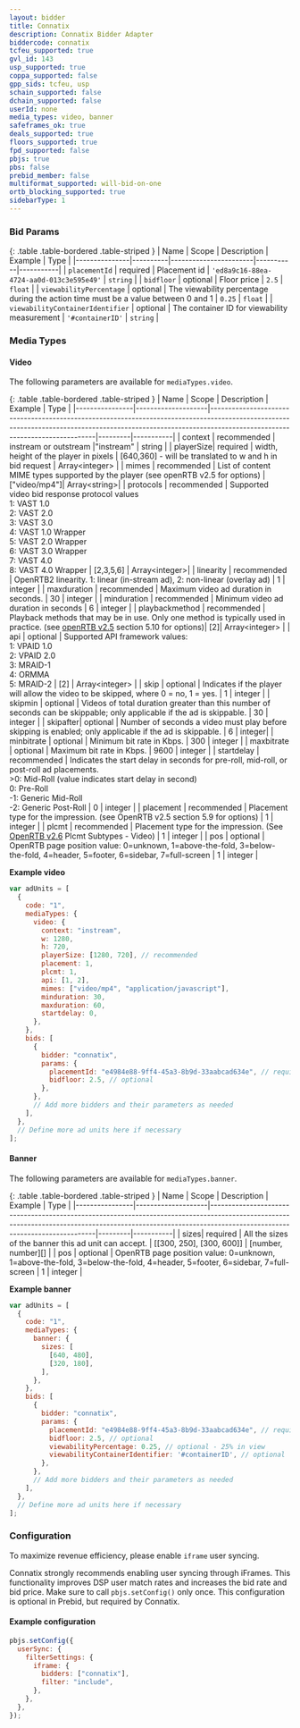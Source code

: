 ```yaml
---
layout: bidder
title: Connatix
description: Connatix Bidder Adapter
biddercode: connatix
tcfeu_supported: true
gvl_id: 143
usp_supported: true
coppa_supported: false
gpp_sids: tcfeu, usp
schain_supported: false
dchain_supported: false
userId: none
media_types: video, banner
safeframes_ok: true
deals_supported: true
floors_supported: true
fpd_supported: false
pbjs: true
pbs: false
prebid_member: false
multiformat_supported: will-bid-on-one
ortb_blocking_supported: true
sidebarType: 1
---
```


### Bid Params

{: .table .table-bordered .table-striped }
| Name | Scope | Description | Example | Type |
|---------------|----------|-----------------------|-----------|-----------|
| `placementId` | required | Placement id | `'ed8a9c16-88ea-4724-aa0d-013c3e595e49'` | `string` |
| `bidfloor` | optional | Floor price | `2.5` | `float` |
| `viewabilityPercentage` | optional | The viewability percentage during the action time must be a value between 0 and 1 | `0.25` | `float` |
| `viewabilityContainerIdentifier` | optional | The container ID for viewability measurement | `'#containerID'` | `string` |

### Media Types

#### Video

The following parameters are available for `mediaTypes.video`.

{: .table .table-bordered .table-striped }
| Name | Scope | Description | Example | Type |
|----------------|--------------------|----------------------------------------------------------------------------------------------------------------------------------------------------------------------------------------------------------|---------|-----------|
| context | recommended | instream or outstream |"instream" | string |
| playerSize| required | width, height of the player in pixels | [640,360] - will be translated to w and h in bid request | Array\<integer> |
| mimes | recommended | List of content MIME types supported by the player (see openRTB v2.5 for options) | ["video/mp4"]| Array\<string>|
| protocols | recommended | Supported video bid response protocol values <br />1: VAST 1.0 <br />2: VAST 2.0 <br />3: VAST 3.0 <br />4: VAST 1.0 Wrapper <br />5: VAST 2.0 Wrapper <br />6: VAST 3.0 Wrapper <br />7: VAST 4.0 <br />8: VAST 4.0 Wrapper | [2,3,5,6] | Array\<integer>|
| linearity | recommended | OpenRTB2 linearity. 1: linear (in-stream ad), 2: non-linear (overlay ad) | 1 | integer |
| maxduration | recommended | Maximum video ad duration in seconds. | 30 | integer |
| minduration | recommended | Minimum video ad duration in seconds | 6 | integer |
| playbackmethod | recommended | Playback methods that may be in use. Only one method is typically used in practice. (see [openRTB v2.5](https://www.iab.com/wp-content/uploads/2016/03/OpenRTB-API-Specification-Version-2-5-FINAL.pdf) section 5.10 for options)| [2]| Array\<integer> |
| api | optional | Supported API framework values: <br />1: VPAID 1.0 <br />2: VPAID 2.0 <br />3: MRAID-1 <br />4: ORMMA <br />5: MRAID-2 | [2] | Array\<integer> |
| skip | optional | Indicates if the player will allow the video to be skipped, where 0 = no, 1 = yes. | 1 | integer |
| skipmin | optional | Videos of total duration greater than this number of seconds can be skippable; only applicable if the ad is skippable. | 30 | integer |
| skipafter| optional | Number of seconds a video must play before skipping is enabled; only applicable if the ad is skippable. | 6 | integer|
| minbitrate | optional | Minimum bit rate in Kbps. | 300 | integer |
| maxbitrate | optional | Maximum bit rate in Kbps. | 9600 | integer |
| startdelay | recommended | Indicates the start delay in seconds for pre-roll, mid-roll, or post-roll ad placements.<br /> >0: Mid-Roll (value indicates start delay in second)<br /> 0: Pre-Roll<br />-1: Generic Mid-Roll<br />-2: Generic Post-Roll | 0 | integer |
| placement | recommended | Placement type for the impression. (see OpenRTB v2.5 section 5.9 for options) | 1 | integer |
| plcmt | recommended | Placement type for the impression. (See [OpenRTB v2.6](https://github.com/InteractiveAdvertisingBureau/AdCOM/blob/develop/AdCOM%20v1.0%20FINAL.md) Plcmt Subtypes - Video) | 1 | integer |
| pos | optional | OpenRTB page position value: 0=unknown, 1=above-the-fold, 3=below-the-fold, 4=header, 5=footer, 6=sidebar, 7=full-screen | 1 | integer |

**Example video**

```javascript
var adUnits = [
  {
    code: "1",
    mediaTypes: {
      video: {
        context: "instream",
        w: 1280,
        h: 720,
        playerSize: [1280, 720], // recommended
        placement: 1,
        plcmt: 1,
        api: [1, 2],
        mimes: ["video/mp4", "application/javascript"],
        minduration: 30,
        maxduration: 60,
        startdelay: 0,
      },
    },
    bids: [
      {
        bidder: "connatix",
        params: {
          placementId: "e4984e88-9ff4-45a3-8b9d-33aabcad634e", // required
          bidfloor: 2.5, // optional
        },
      },
      // Add more bidders and their parameters as needed
    ],
  },
  // Define more ad units here if necessary
];
```

#### Banner

The following parameters are available for `mediaTypes.banner`.

{: .table .table-bordered .table-striped }
| Name | Scope | Description | Example | Type |
|----------------|--------------------|----------------------------------------------------------------------------------------------------------------------------------------------------------------------------------------------------------|---------|-----------|
| sizes| required | All the sizes of the banner this ad unit can accept. | [[300, 250], [300, 600]] | \[number, number\][] |
| pos | optional | OpenRTB page position value: 0=unknown, 1=above-the-fold, 3=below-the-fold, 4=header, 5=footer, 6=sidebar, 7=full-screen | 1 | integer |

**Example banner**

```js
var adUnits = [
  {
    code: "1",
    mediaTypes: {
      banner: {
        sizes: [
          [640, 480],
          [320, 180],
        ],
      },
    },
    bids: [
      {
        bidder: "connatix",
        params: {
          placementId: "e4984e88-9ff4-45a3-8b9d-33aabcad634e", // required
          bidfloor: 2.5, // optional
          viewabilityPercentage: 0.25, // optional - 25% in view
          viewabilityContainerIdentifier: '#containerID', // optional
        },
      },
      // Add more bidders and their parameters as needed
    ],
  },
  // Define more ad units here if necessary
];
```

### Configuration

To maximize revenue efficiency, please enable `iframe` user syncing.

Connatix strongly recommends enabling user syncing through iFrames. This functionality improves DSP user match rates and increases the bid rate and bid price. Make sure to call `pbjs.setConfig()` only once. This configuration is optional in Prebid, but required by Connatix.

#### Example configuration

```js
pbjs.setConfig({
  userSync: {
    filterSettings: {
      iframe: {
        bidders: ["connatix"],
        filter: "include",
      },
    },
  },
});
```
